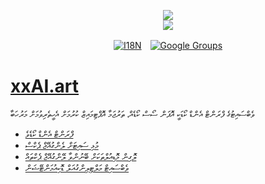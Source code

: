 <p align="center"><a href="https://xxai.art"><img src="https://cdn.jsdelivr.net/gh/xxai-art/doc/logo.svg"/></a><br/><a href="https://xxai.art"><img src="https://cdn.jsdelivr.net/gh/xxai-art/doc/xxai.svg"/></a></p><p align="center"><a href="https://github.com/xxai-art/doc#readme"><img alt="I18N" src="https://cdn.jsdelivr.net/gh/wactax/img/t.svg"/></a>　<a href="https://groups.google.com/u/0/g/xxai-art"><img alt="Google Groups" src="https://cdn.jsdelivr.net/gh/wactax/img/g-groups.svg"/></a></p>

# [xxAI.art](https://xxAI.art)

ވެބްސައިޓުގެ ފްރަންޓް އެންޑް ކޯޑަކީ އޮޕަން ސޯސް ކޯޑެއް، ތަރުޖަމާ އޮޕްޓިމައިޒް ކުރުމަށް އެހީތެރިވުމަށް މަރުހަބާ

* [ފްރަންޓް އެންޑް ކޯޑެވެ](https://github.com/xxai-art/web)
* [މުޅި ސައިޓަށް ލެންގުއޭޖް ޕެކްސް](https://github.com/xxai-art/web/tree/main/i18n)
* [ލޮގިން މޮޑިއުލްތަކަށް ބޭނުންވާ ލޭންގުއޭޖް ޕެކްތައް](https://github.com/wacpkg/user/tree/main/ui.i18n)
* [ވެބްސައިޓް މަލްޓިލިންގުއަލް ޑޮކިއުމަންޓޭޝަން](https://github.com/xxai-doc)
